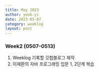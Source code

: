 ```yaml
---
title: May 2023
author: yeob-yi
date: 2023-05-07
category: weeklog
layout: post
---
```


### Week2 (0507-0513)

1. Weeklog 기록할 깃헙블로그 제작
2. 이재환의 자바 프로그래밍 입문 1, 2단계 복습
